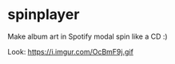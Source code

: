 # spinplayer
Make album art in Spotify modal spin like a CD :)

Look:
https://i.imgur.com/OcBmF9j.gif
